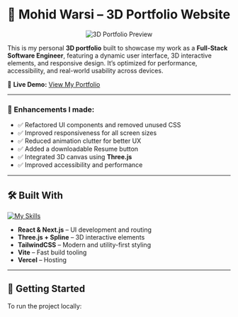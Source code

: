 # 🚀 Mohid Warsi – 3D Portfolio Website

<p align="center">
  <img src="https://user-images.githubusercontent.com/78680563/227708528-0e803ddf-506e-4d8b-98bc-dd7bf0f1b518.png" alt="3D Portfolio Preview" />
</p>

This is my personal **3D portfolio** built to showcase my work as a **Full-Stack Software Engineer**, featuring a dynamic user interface, 3D interactive elements, and responsive design. It’s optimized for performance, accessibility, and real-world usability across devices.

🔗 **Live Demo:** [View My Portfolio](https://portfoliobyompatel.netlify.app/)

---

### 🔧 Enhancements I made:
- ✅ Refactored UI components and removed unused CSS
- ✅ Improved responsiveness for all screen sizes
- ✅ Reduced animation clutter for better UX
- ✅ Added a downloadable Resume button
- ✅ Integrated 3D canvas using **Three.js**
- ✅ Improved accessibility and performance

---

## 🛠️ Built With

[![My Skills](https://skillicons.dev/icons?i=react,nextjs,threejs,tailwind,vite,nodejs)](https://skillicons.dev)

- **React & Next.js** – UI development and routing
- **Three.js + Spline** – 3D interactive elements
- **TailwindCSS** – Modern and utility-first styling
- **Vite** – Fast build tooling
- **Vercel** – Hosting

---

## 📂 Getting Started

To run the project locally:
